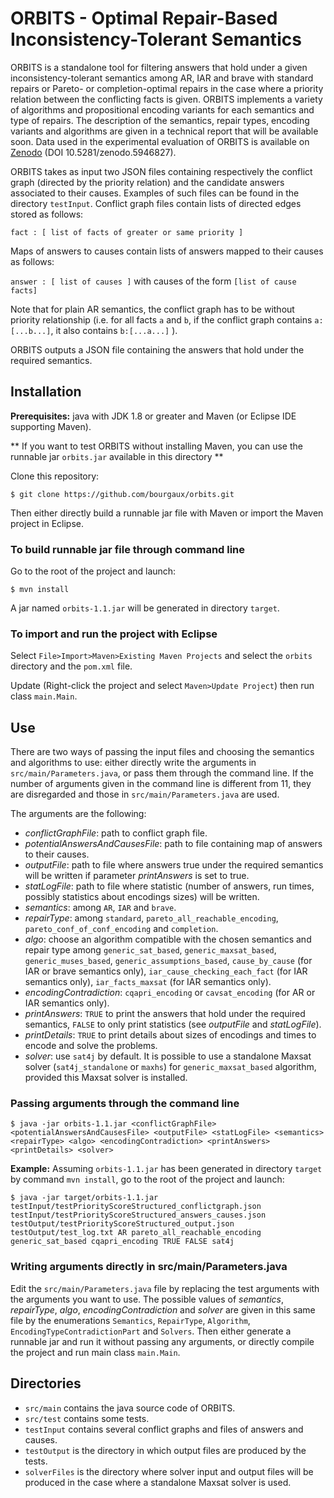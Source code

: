 # ORBITS - Optimal Repair-Based Inconsistency-Tolerant Semantics

ORBITS is a standalone tool for filtering answers that hold under a given inconsistency-tolerant semantics among AR, IAR and brave with standard repairs or Pareto- or completion-optimal repairs in the case where a priority relation between the conflicting facts is given. 
ORBITS implements a variety of algorithms and propositional encoding variants for each semantics and type of repairs. 
The description of the semantics, repair types, encoding variants and algorithms are given in a technical report that will be available soon. 
Data used in the experimental evaluation of ORBITS is available on [Zenodo](https://zenodo.org/record/5947125) (DOI 10.5281/zenodo.5946827).

ORBITS takes as input two JSON files containing respectively the conflict graph (directed by the priority relation) and the candidate answers associated to their causes. Examples of such files can be found in the directory `testInput`. 
Conflict graph files contain lists of directed edges stored as follows: 

`fact : [ list of facts of greater or same priority ]` 

Maps of answers to causes contain lists of answers mapped to their causes as follows:

`answer : [ list of causes ]` with causes of the form `[list of cause facts]`

Note that for plain AR semantics, the conflict graph has to be without priority relationship (i.e. for all facts `a` and `b`, if the conflict graph contains `a:[...b...]`, it also contains `b:[...a...]` ). 

ORBITS outputs a JSON file containing the answers that hold under the required semantics. 


## Installation

**Prerequisites:** java with JDK 1.8 or greater and Maven (or Eclipse IDE supporting Maven). 

** If you want to test ORBITS without installing Maven, you can use the runnable jar `orbits.jar` available in this directory **

Clone this repository: 

`$ git clone https://github.com/bourgaux/orbits.git`

Then either directly build a runnable jar file with Maven or import the Maven project in Eclipse.

### To build runnable jar file through command line

Go to the root of the project and launch:

`$ mvn install`

A jar named `orbits-1.1.jar` will be generated in directory `target`.

### To import and run the project with Eclipse

Select `File>Import>Maven>Existing Maven Projects` and select the `orbits` directory and the `pom.xml` file.

Update (Right-click the project and select `Maven>Update Project`) then run class `main.Main`.

## Use 

There are two ways of passing the input files and choosing the semantics and algorithms to use: either directly write the arguments in `src/main/Parameters.java`, or pass them through the command line. If the number of arguments given in the command line is different from 11, they are disregarded and those in `src/main/Parameters.java` are used.

The arguments are the following:

- *conflictGraphFile*: path to conflict graph file. 
- *potentialAnswersAndCausesFile*: path to file containing map of answers to their causes. 
- *outputFile*: path to file where answers true under the required semantics will be written if parameter *printAnswers* is set to true. 
- *statLogFile*: path to file where statistic (number of answers, run times, possibly statistics about encodings sizes) will be written. 
- *semantics*: among `AR`, `IAR` and `brave`.
- *repairType*: among `standard`, `pareto_all_reachable_encoding`, `pareto_conf_of_conf_encoding` and `completion`. 
- *algo*: choose an algorithm compatible with the chosen semantics and repair type among `generic_sat_based`, `generic_maxsat_based`, `generic_muses_based`, `generic_assumptions_based`, `cause_by_cause` (for IAR or brave semantics only), `iar_cause_checking_each_fact` (for IAR semantics only), `iar_facts_maxsat` (for IAR semantics only). 
- *encodingContradiction*: `cqapri_encoding` or `cavsat_encoding` (for AR or IAR semantics only). 
- *printAnswers*: `TRUE` to print the answers that hold under the required semantics, `FALSE` to only print statistics (see *outputFile* and *statLogFile*). 
- *printDetails*: `TRUE` to print details about sizes of encodings and times to encode and solve the problems. 
- *solver*: use `sat4j` by default. It is possible to use a standalone Maxsat solver (`sat4j_standalone` or `maxhs`) for `generic_maxsat_based` algorithm, provided this Maxsat solver is installed.

### Passing arguments through the command line

`$ java -jar orbits-1.1.jar <conflictGraphFile> <potentialAnswersAndCausesFile> <outputFile> <statLogFile> <semantics> <repairType> <algo> <encodingContradiction> <printAnswers> <printDetails> <solver>`

**Example:** Assuming `orbits-1.1.jar` has been generated in directory `target` by command `mvn install`, go to the root of the project and launch:

`$ java -jar target/orbits-1.1.jar testInput/testPriorityScoreStructured_conflictgraph.json testInput/testPriorityScoreStructured_answers_causes.json testOutput/testPriorityScoreStructured_output.json testOutput/test_log.txt AR pareto_all_reachable_encoding generic_sat_based cqapri_encoding TRUE FALSE sat4j`

### Writing arguments directly in src/main/Parameters.java 

Edit the `src/main/Parameters.java` file by replacing the test arguments with the arguments you want to use. The possible values of *semantics*, *repairType*, *algo*, *encodingContradiction* and *solver* are given in this same file by the enumerations `Semantics`, `RepairType`, `Algorithm`, `EncodingTypeContradictionPart` and `Solvers`. 
Then either generate a runnable jar and run it without passing any arguments, or directly compile the project and run main class `main.Main`.


## Directories

- `src/main` contains the java source code of ORBITS. 
- `src/test` contains some tests.
- `testInput` contains several conflict graphs and files of answers and causes. 
- `testOutput` is the directory in which output files are produced by the tests.
- `solverFiles` is the directory where solver input and output files will be produced in the case where a standalone Maxsat solver is used.

